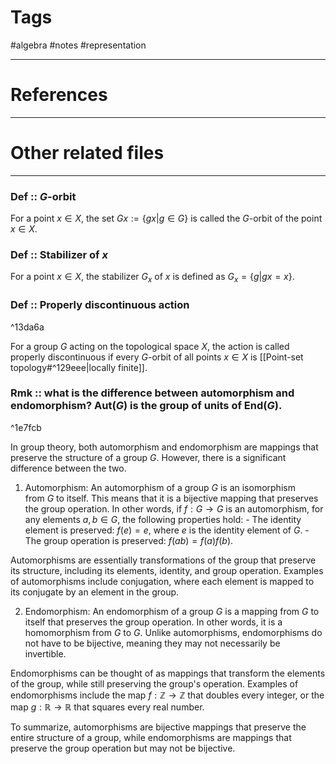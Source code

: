 # Tags
#algebra #notes #representation 

---

# References


---


# Other related files


---
### Def :: $G$-orbit
For a point $x\in X$, the set $Gx:=\{gx|g\in G\}$ is called the $G$-orbit of the point $x\in X$.

### Def :: Stabilizer of $x$
For a point $x\in X$, the stabilizer $G_{x}$ of $x$ is defined as $G_{x}=\{g|gx=x\}$.

### Def :: Properly discontinuous action

^13da6a

For a group $G$ acting on the topological space $X$, the action is called properly discontinuous if every $G$-orbit of all points $x\in X$ is [[Point-set topology#^129eee|locally finite]]. 





















### Rmk :: what is the difference between automorphism and endomorphism? $\text{Aut}(G)$ is the group of units of $\text{End}(G)$.

^1e7fcb

In group theory, both automorphism and endomorphism are mappings that preserve the structure of a group $G$. However, there is a significant difference between the two.

1. Automorphism: An automorphism of a group $G$ is an isomorphism from $G$ to itself. This means that it is a bijective mapping that preserves the group operation. In other words, if $f: G \to G$ is an automorphism, for any elements $a, b \in G$, the following properties hold: - The identity element is preserved: $f(e) = e$, where $e$ is the identity element of $G$. - The group operation is preserved: $f(ab) = f(a)f(b)$.

Automorphisms are essentially transformations of the group that preserve its structure, including its elements, identity, and group operation. Examples of automorphisms include conjugation, where each element is mapped to its conjugate by an element in the group.

2. Endomorphism: An endomorphism of a group $G$ is a mapping from $G$ to itself that preserves the group operation. In other words, it is a homomorphism from $G$ to $G$. Unlike automorphisms, endomorphisms do not have to be bijective, meaning they may not necessarily be invertible. 

Endomorphisms can be thought of as mappings that transform the elements of the group, while still preserving the group's operation. Examples of endomorphisms include the map $f: \mathbb{Z} \to \mathbb{Z}$ that doubles every integer, or the map $g: \mathbb{R} \to \mathbb{R}$ that squares every real number.

To summarize, automorphisms are bijective mappings that preserve the entire structure of a group, while endomorphisms are mappings that preserve the group operation but may not be bijective.
















